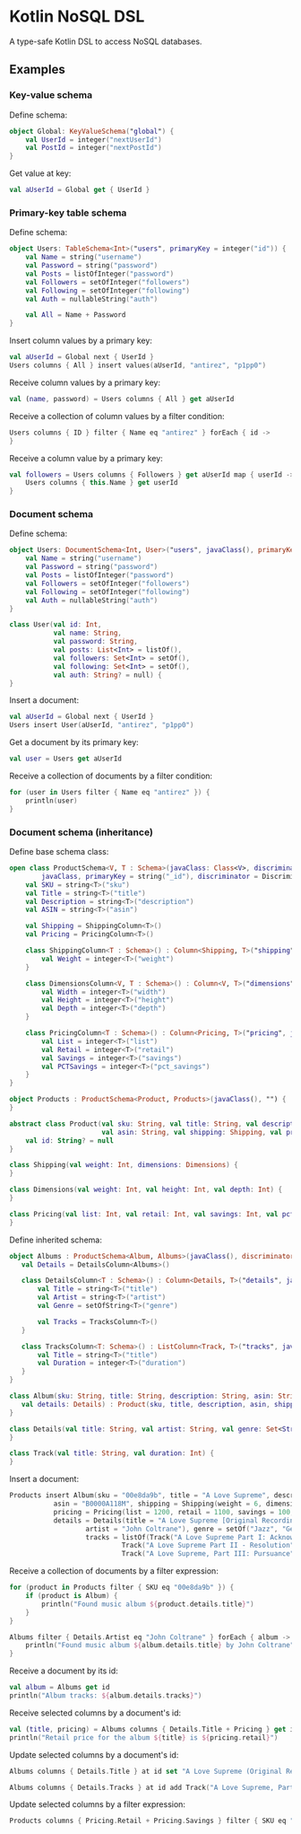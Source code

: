 # Kotlin NoSQL DSL

A type-safe Kotlin DSL to access NoSQL databases.

## Examples

### Key-value schema

Define schema:

```kotlin
object Global: KeyValueSchema("global") {
    val UserId = integer("nextUserId")
    val PostId = integer("nextPostId")
}
```

Get value at key:

```kotlin
val aUserId = Global get { UserId }
```

### Primary-key table schema

Define schema:

```kotlin
object Users: TableSchema<Int>("users", primaryKey = integer("id")) {
    val Name = string("username")
    val Password = string("password")
    val Posts = listOfInteger("password")
    val Followers = setOfInteger("followers")
    val Following = setOfInteger("following")
    val Auth = nullableString("auth")

    val All = Name + Password
}
```

Insert column values by a primary key:

```kotlin
val aUserId = Global next { UserId }
Users columns { All } insert values(aUserId, "antirez", "p1pp0")
```

Receive column values by a primary key:

```kotlin
val (name, password) = Users columns { All } get aUserId
```

Receive a collection of column values by a filter condition:

```kotlin
Users columns { ID } filter { Name eq "antirez" } forEach { id ->
}
```

Receive a column value by a primary key:

```kotlin
val followers = Users columns { Followers } get aUserId map { userId ->
    Users columns { this.Name } get userId
}
```

### Document schema

Define schema:

```kotlin
object Users: DocumentSchema<Int, User>("users", javaClass(), primaryKey = integer("id")) {
    val Name = string("username")
    val Password = string("password")
    val Posts = listOfInteger("password")
    val Followers = setOfInteger("followers")
    val Following = setOfInteger("following")
    val Auth = nullableString("auth")
}

class User(val id: Int,
           val name: String,
           val password: String,
           val posts: List<Int> = listOf(),
           val followers: Set<Int> = setOf(),
           val following: Set<Int> = setOf(),
           val auth: String? = null) {
}
```

Insert a document:

```kotlin
val aUserId = Global next { UserId }
Users insert User(aUserId, "antirez", "p1pp0")
```

Get a document by its primary key:

```kotlin
val user = Users get aUserId
```

Receive a collection of documents by a filter condition:

```kotlin
for (user in Users filter { Name eq "antirez" }) {
    println(user)
}
```

### Document schema (inheritance)

Define base schema class:

```kotlin
open class ProductSchema<V, T : Schema>(javaClass: Class<V>, discriminator: String) : DocumentSchema<String, V>("products",
        javaClass, primaryKey = string("_id"), discriminator = Discriminator(string("type"), discriminator) ) {
    val SKU = string<T>("sku")
    val Title = string<T>("title")
    val Description = string<T>("description")
    val ASIN = string<T>("asin")

    val Shipping = ShippingColumn<T>()
    val Pricing = PricingColumn<T>()

    class ShippingColumn<T : Schema>() : Column<Shipping, T>("shipping", javaClass()) {
        val Weight = integer<T>("weight")
    }

    class DimensionsColumn<V, T : Schema>() : Column<V, T>("dimensions", javaClass()) {
        val Width = integer<T>("width")
        val Height = integer<T>("height")
        val Depth = integer<T>("depth")
    }

    class PricingColumn<T : Schema>() : Column<Pricing, T>("pricing", javaClass()) {
        val List = integer<T>("list")
        val Retail = integer<T>("retail")
        val Savings = integer<T>("savings")
        val PCTSavings = integer<T>("pct_savings")
    }
}

object Products : ProductSchema<Product, Products>(javaClass(), "") {
}

abstract class Product(val sku: String, val title: String, val description: String,
                       val asin: String, val shipping: Shipping, val pricing: Pricing) {
    val id: String? = null
}

class Shipping(val weight: Int, dimensions: Dimensions) {
}

class Dimensions(val weight: Int, val height: Int, val depth: Int) {
}

class Pricing(val list: Int, val retail: Int, val savings: Int, val pctSavings: Int) {
}
```

Define inherited schema:

 ```kotlin
object Albums : ProductSchema<Album, Albums>(javaClass(), discriminator = "Audio Album") {
    val Details = DetailsColumn<Albums>()

    class DetailsColumn<T : Schema>() : Column<Details, T>("details", javaClass()) {
        val Title = string<T>("title")
        val Artist = string<T>("artist")
        val Genre = setOfString<T>("genre")

        val Tracks = TracksColumn<T>()
    }

    class TracksColumn<T: Schema>() : ListColumn<Track, T>("tracks", javaClass()) {
        val Title = string<T>("title")
        val Duration = integer<T>("duration")
    }
}

class Album(sku: String, title: String, description: String, asin: String, shipping: Shipping, pricing: Pricing,
    val details: Details) : Product(sku, title, description, asin, shipping, pricing) {
}

class Details(val title: String, val artist: String, val genre: Set<String>, val tracks: List<Track>) {
}

class Track(val title: String, val duration: Int) {
}
```

Insert a document:

 ```kotlin
Products insert Album(sku = "00e8da9b", title = "A Love Supreme", description = "by John Coltrane",
            asin = "B0000A118M", shipping = Shipping(weight = 6, dimensions = Dimensions(10, 10, 1)),
            pricing = Pricing(list = 1200, retail = 1100, savings = 100, pctSavings = 8),
            details = Details(title = "A Love Supreme [Original Recording Reissued]",
                    artist = "John Coltrane"), genre = setOf("Jazz", "General")
                    tracks = listOf(Track("A Love Supreme Part I: Acknowledgement", 100),
                             Track("A Love Supreme Part II - Resolution", 200),
                             Track("A Love Supreme, Part III: Pursuance", 300))))
```

Receive a collection of documents by a filter expression:

```kotlin
for (product in Products filter { SKU eq "00e8da9b" }) {
    if (product is Album) {
        println("Found music album ${product.details.title}")
    }
}
```

```kotlin
Albums filter { Details.Artist eq "John Coltrane" } forEach { album ->
    println("Found music album ${album.details.title} by John Coltrane")
}
```

Receive a document by its id:

```kotlin
val album = Albums get id
println("Album tracks: ${album.details.tracks}")
```

Receive selected columns by a document's id:

```kotlin
val (title, pricing) = Albums columns { Details.Title + Pricing } get id
println("Retail price for the album ${title} is ${pricing.retail}")
```

Update selected columns by a document's id:

```kotlin
Albums columns { Details.Title } at id set "A Love Supreme (Original Recording Reissued)"
```

```kotlin
Albums columns { Details.Tracks } at id add Track("A Love Supreme, Part IV-Psalm", 400)
```
Update selected columns by a filter expression:

```kotlin
Products columns { Pricing.Retail + Pricing.Savings } filter { SKU eq "00e8da9b" } set values(1150, 50)
```